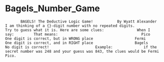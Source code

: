# Bagels_Number_Game
           BAGELS! The Deductive Logic Game!           By Wyatt Alexander                      I am thinking of a {}-digit number with no repeated digits.                      Try to guess what it is. Here are some clues:               When I say:         That means:                                      Pico            One digit is correct, but in WRONG place                   Fermi           One digit is correct, and in RIGHT place                   Bagels          No digit is correct!                     Example:              if the secret number was 248 and your guess was 843, the clues would be Fermi Pico.

